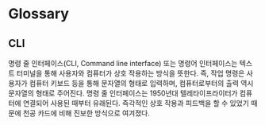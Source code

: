 # Glossary

## CLI

명령 줄 인터페이스(CLI, Command line interface) 또는 명령어 인터페이스는 텍스트 터미널을 통해 사용자와 컴퓨터가 상호 작용하는 방식을 뜻한다. 즉, 작업 명령은 사용자가 컴퓨터 키보드 등을 통해 문자열의 형태로 입력하며, 컴퓨터로부터의 출력 역시 문자열의 형태로 주어진다. 명령 줄 인터페이스는 1950년대 텔레타이프라이터가 컴퓨터에 연결되어 사용된 때부터 유래된다. 즉각적인 상호 작용과 피드백을 할 수 있었기 때문에 천공 카드에 비해 진보한 방식으로 여겨졌다.